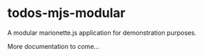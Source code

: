 # todos-mjs-modular

A modular marionette.js application for demonstration purposes.

More documentation to come...

